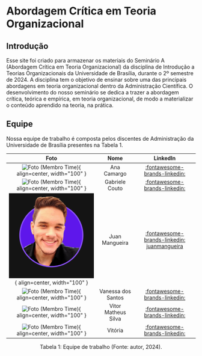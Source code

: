 # Abordagem Crítica em Teoria Organizacional

## Introdução
Esse site foi criado para armazenar os materiais do Seminário A (Abordagem Crítica em Teoria Organizacional) da disciplina de Introdução a Teorias Organizacionais da Universidade de Brasília, durante o 2º semestre de 2024. A disciplina tem o objetivo de ensinar sobre uma das principais abordagens em teoria organizacional dentro da Administração Científica. O desenvolvimento do nosso seminário se dedica a trazer a abordagem crítica, teórica e empírica, em teoria organizacional, de modo a materializar o conteúdo aprendido na teoria, na prática.

## Equipe

Nossa equipe de trabalho é composta pelos discentes de Administração da Universidade de Brasília presentes na Tabela 1.

<center>

| Foto        | Nome                                 | LinkedIn |
| :---------: | :----------------------------------: | :----: |
| ![Foto (Membro Time)](){ align=center, width="100" } | Ana Camargo | [:fontawesome-brands-linkedin: ](https://linkedin.com/in/) |
| ![Foto (Membro Time)](){ align=center, width="100" } | Gabriele Couto | [:fontawesome-brands-linkedin: ](https://linkedin.com/in/) |
| ![Foto Juan Mangueira(Membro Time)](assets/perfil_juan.png){ align=center, width="100" } | Juan Mangueira | [:fontawesome-brands-linkedin: juanmangueira](https://linkedin.com/in/juanmangueira) |
| ![Foto (Membro Time)](){ align=center, width="100" } | Vanessa dos Santos | [:fontawesome-brands-linkedin: ](https://linkedin.com/in/) |
| ![Foto (Membro Time)](){ align=center, width="100" } | Vitor Matheus Silva | [:fontawesome-brands-linkedin: ](https://linkedin.com/in/) |
| ![Foto (Membro Time)](){ align=center, width="100" } | Vitória | [:fontawesome-brands-linkedin: ](https://linkedin.com/in/) |

</center>
<div style="text-align: center">
<p> Tabela 1: Equipe de trabalho (Fonte: autor, 2024).</p>
</div>